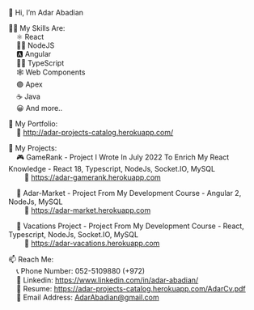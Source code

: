 👋 Hi, I’m Adar Abadian

🤹‍♀️ My Skills Are:<br/>
&nbsp;&nbsp;&nbsp;&nbsp;⚛  React<br/>
&nbsp;&nbsp;&nbsp;&nbsp;👩‍💻 NodeJS<br/>
&nbsp;&nbsp;&nbsp;&nbsp;🅰 Angular<br/>
&nbsp;&nbsp;&nbsp;&nbsp;👨‍💻 TypeScript<br/>
&nbsp;&nbsp;&nbsp;&nbsp;🕸  Web Components<br/>
&nbsp;&nbsp;&nbsp;&nbsp;🟣 Apex<br/>
&nbsp;&nbsp;&nbsp;&nbsp;☕ Java<br/>
&nbsp;&nbsp;&nbsp;&nbsp;😀 And more..<br/>
      
🤵 My Portfolio:<br/>
&nbsp;&nbsp;&nbsp;&nbsp;🔗  http://adar-projects-catalog.herokuapp.com/<br/>

📇 My Projects:<br/>
&nbsp;&nbsp;&nbsp;&nbsp;🎮 GameRank - Project I Wrote In July 2022 To Enrich My React Knowledge - React 18, Typescript, NodeJs, Socket.IO, MySQL<br/>
&nbsp;&nbsp;&nbsp;&nbsp;&nbsp;&nbsp;&nbsp;&nbsp;🔗  https://adar-gamerank.herokuapp.com<br/>

&nbsp;&nbsp;&nbsp;&nbsp;🛒 Adar-Market - Project From My Development Course - Angular 2, NodeJs, MySQL<br/>
&nbsp;&nbsp;&nbsp;&nbsp;&nbsp;&nbsp;&nbsp;&nbsp;🔗  https://adar-market.herokuapp.com<br/>

&nbsp;&nbsp;&nbsp;&nbsp;🌴 Vacations Project - Project From My Development Course - React, Typescript, NodeJs, Socket.IO, MySQL<br/>
&nbsp;&nbsp;&nbsp;&nbsp;&nbsp;&nbsp;&nbsp;&nbsp;🔗  https://adar-vacations.herokuapp.com<br/>


📫 Reach Me:<br/>
&nbsp;&nbsp;&nbsp;&nbsp;📞 Phone Number: 052-5109880  (+972)<br/>
&nbsp;&nbsp;&nbsp;&nbsp;🔗 Linkedin: https://www.linkedin.com/in/adar-abadian/<br/>
&nbsp;&nbsp;&nbsp;&nbsp;📃 Resume: https://adar-projects-catalog.herokuapp.com/AdarCv.pdf<br/>
&nbsp;&nbsp;&nbsp;&nbsp;📧 Email Address: AdarAbadian@gmail.com

